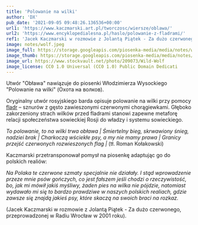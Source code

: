 ```yaml
---
title: 'Polowanie na wilki'
author: 'DX'
pub_date: '2021-09-05 09:48:26.136536+00:00'
url1: 'https://www.kaczmarski.art.pl/tworczosc/wiersze/oblawa/'
url2: 'https://www.encyklopedialesna.pl/haslo/polowanie-z-fladrami/'
ref1: 'Jacek Kaczmarski w rozmowie z Jolantą Piątek - Za dużo czerwonego, przeprowadzonej w Radiu Wrocław w 2001 roku'
image: notes/wolf.jpeg
image_full: https://storage.googleapis.com/piosenka-media/media/notes/wolf.jpeg
image_thumb: https://storage.googleapis.com/piosenka-media/media/notes/wolf.jpeg.0x300_q85_upscale.jpg
image_url: https://www.stockvault.net/photo/209073/Wild-Wolf
image_license: CC0 1.0 Universal (CC0 1.0) Public Domain Dedicati
---
```


Utwór "Obława" nawiązuje do piosenki Włodzimierza Wysockiego "Polowanie na wilki" \(Охота на волков\).

Oryginalny utwór rosyjskiego barda opisuje polowanie na wilki przy pomocy [fladr](https://www.encyklopedialesna.pl/haslo/polowanie\-z\-fladrami/) – sznurów z gęsto zawieszonymi czerwonymi chorągiewkami. Głęboko zakorzeniony strach wilków przed fladrami stanowi zapewne metaforę relacji społeczeństwa sowieckiej Rosji do władzy i systemu sowieckiego.

_To polowanie, to na wilki trwa obława |_
_Śmiertelny bieg, skrwawiony śnieg, nadziei brak |_
_Charkoczą wściekłe psy, a my nie mamy prawa |_
_Granicy przejść czerwonych rozwieszonych flag |_
\(tł. Roman Kołakowski\)

Kaczmarski przetransponował pomysł na piosenkę adaptując go do polskich realiów:

_Na Polaka te czerwone szmaty specjalnie nie działały. I stąd wprowadzenie przeze mnie psów gończych, co jest fałszem jeśli chodzi o rzeczywistość, bo, jak mi mówił jakiś myśliwy, żaden pies na wilka nie pójdzie, natomiast wydawało mi się to bardzo prawdziwe w naszych polskich realiach, gdzie zawsze się znajdą jakieś psy, które skaczą na swoich braci na rozkaz._

\(Jacek Kaczmarski w rozmowie z Jolantą Piątek \- Za dużo czerwonego, przeprowadzonej w Radiu Wrocław w 2001 roku\).